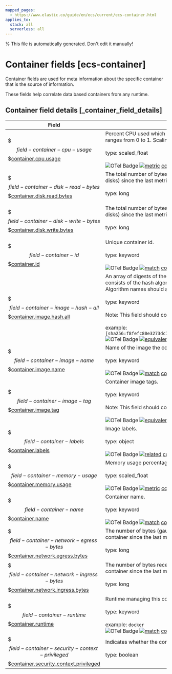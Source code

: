 ```yaml
---
mapped_pages:
  - https://www.elastic.co/guide/en/ecs/current/ecs-container.html
applies_to:
  stack: all
  serverless: all
---
```

% This file is automatically generated. Don't edit it manually!

# Container fields [ecs-container]

Container fields are used for meta information about the specific container that is the source of information.

These fields help correlate data based containers from any runtime.

## Container field details [_container_field_details]

| Field | Description | Level |
| --- | --- | --- |
| $$$field-container-cpu-usage$$$[container.cpu.usage](#field-container-cpu-usage) | Percent CPU used which is normalized by the number of CPU cores and it ranges from 0 to 1. Scaling factor: 1000.<br><br>type: scaled_float<br><br>![OTel Badge](https://img.shields.io/badge/OpenTelemetry-4a5ca6?style=flat&logo=opentelemetry) [![metric](https://img.shields.io/badge/metric-cb00cb?style=flat)](/reference/ecs-opentelemetry.md#ecs-opentelemetry-relation) [container.cpu.usage](https://github.com/search?q=repo%3Aopen-telemetry%2Fsemantic-conventions+%22%3C%21--\+semconv+metric.container.cpu.usage+--%3E%22&type=code) | extended |
| $$$field-container-disk-read-bytes$$$[container.disk.read.bytes](#field-container-disk-read-bytes) | The total number of bytes (gauge) read successfully (aggregated from all disks) since the last metric collection.<br><br>type: long<br><br> | extended |
| $$$field-container-disk-write-bytes$$$[container.disk.write.bytes](#field-container-disk-write-bytes) | The total number of bytes (gauge) written successfully (aggregated from all disks) since the last metric collection.<br><br>type: long<br><br> | extended |
| $$$field-container-id$$$[container.id](#field-container-id) | Unique container id.<br><br>type: keyword<br><br>![OTel Badge](https://img.shields.io/badge/OpenTelemetry-4a5ca6?style=flat&logo=opentelemetry) [![match](https://img.shields.io/badge/match-93c93e?style=flat)](/reference/ecs-opentelemetry.md#ecs-opentelemetry-relation) [container.id](https://opentelemetry.io/docs/specs/semconv/attributes-registry/container/#container-id) | core |
| $$$field-container-image-hash-all$$$[container.image.hash.all](#field-container-image-hash-all) | An array of digests of the image the container was built on. Each digest consists of the hash algorithm and value in this format: `algorithm:value`. Algorithm names should align with the field names in the ECS hash field set.<br><br>type: keyword<br><br>Note: This field should contain an array of values.<br><br>example: `[sha256:f8fefc80e3273dc756f288a63945820d6476ad64883892c771b5e2ece6bf1b26]`<br>![OTel Badge](https://img.shields.io/badge/OpenTelemetry-4a5ca6?style=flat&logo=opentelemetry) [![equivalent](https://img.shields.io/badge/equivalent-1ba9f5?style=flat)](/reference/ecs-opentelemetry.md#ecs-opentelemetry-relation) [container.image.repo_digests](https://opentelemetry.io/docs/specs/semconv/attributes-registry/container/#container-image-repo-digests) | extended |
| $$$field-container-image-name$$$[container.image.name](#field-container-image-name) | Name of the image the container was built on.<br><br>type: keyword<br><br>![OTel Badge](https://img.shields.io/badge/OpenTelemetry-4a5ca6?style=flat&logo=opentelemetry) [![match](https://img.shields.io/badge/match-93c93e?style=flat)](/reference/ecs-opentelemetry.md#ecs-opentelemetry-relation) [container.image.name](https://opentelemetry.io/docs/specs/semconv/attributes-registry/container/#container-image-name) | extended |
| $$$field-container-image-tag$$$[container.image.tag](#field-container-image-tag) | Container image tags.<br><br>type: keyword<br><br>Note: This field should contain an array of values.<br><br>![OTel Badge](https://img.shields.io/badge/OpenTelemetry-4a5ca6?style=flat&logo=opentelemetry) [![equivalent](https://img.shields.io/badge/equivalent-1ba9f5?style=flat)](/reference/ecs-opentelemetry.md#ecs-opentelemetry-relation) [container.image.tags](https://opentelemetry.io/docs/specs/semconv/attributes-registry/container/#container-image-tags) | extended |
| $$$field-container-labels$$$[container.labels](#field-container-labels) | Image labels.<br><br>type: object<br><br>![OTel Badge](https://img.shields.io/badge/OpenTelemetry-4a5ca6?style=flat&logo=opentelemetry) [![related](https://img.shields.io/badge/related-efc20d?style=flat)](/reference/ecs-opentelemetry.md#ecs-opentelemetry-relation) [container.label](https://opentelemetry.io/docs/specs/semconv/attributes-registry/container/#container-label) | extended |
| $$$field-container-memory-usage$$$[container.memory.usage](#field-container-memory-usage) | Memory usage percentage and it ranges from 0 to 1. Scaling factor: 1000.<br><br>type: scaled_float<br><br>![OTel Badge](https://img.shields.io/badge/OpenTelemetry-4a5ca6?style=flat&logo=opentelemetry) [![metric](https://img.shields.io/badge/metric-cb00cb?style=flat)](/reference/ecs-opentelemetry.md#ecs-opentelemetry-relation) [container.memory.usage](https://github.com/search?q=repo%3Aopen-telemetry%2Fsemantic-conventions+%22%3C%21--\+semconv+metric.container.memory.usage+--%3E%22&type=code) | extended |
| $$$field-container-name$$$[container.name](#field-container-name) | Container name.<br><br>type: keyword<br><br>![OTel Badge](https://img.shields.io/badge/OpenTelemetry-4a5ca6?style=flat&logo=opentelemetry) [![match](https://img.shields.io/badge/match-93c93e?style=flat)](/reference/ecs-opentelemetry.md#ecs-opentelemetry-relation) [container.name](https://opentelemetry.io/docs/specs/semconv/attributes-registry/container/#container-name) | extended |
| $$$field-container-network-egress-bytes$$$[container.network.egress.bytes](#field-container-network-egress-bytes) | The number of bytes (gauge) sent out on all network interfaces by the container since the last metric collection.<br><br>type: long<br><br> | extended |
| $$$field-container-network-ingress-bytes$$$[container.network.ingress.bytes](#field-container-network-ingress-bytes) | The number of bytes received (gauge) on all network interfaces by the container since the last metric collection.<br><br>type: long<br><br> | extended |
| $$$field-container-runtime$$$[container.runtime](#field-container-runtime) | Runtime managing this container.<br><br>type: keyword<br><br>example: `docker`<br>![OTel Badge](https://img.shields.io/badge/OpenTelemetry-4a5ca6?style=flat&logo=opentelemetry) [![match](https://img.shields.io/badge/match-93c93e?style=flat)](/reference/ecs-opentelemetry.md#ecs-opentelemetry-relation) [container.runtime](https://opentelemetry.io/docs/specs/semconv/attributes-registry/container/#container-runtime) | extended |
| $$$field-container-security-context-privileged$$$[container.security_context.privileged](#field-container-security-context-privileged) | Indicates whether the container is running in privileged mode.<br><br>type: boolean<br><br> | extended |



